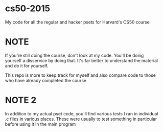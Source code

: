 # cs50-2015
My code for all the regular and hacker psets for Harvard's CS50 course

# NOTE
If you're still doing the course, don't look at my code. You'll be doing
yourself a disservice by doing that. It's far better to understand the
material and do it for yourself.

This repo is more to keep track for myself and also compare code to those
who have already completed the course.

# NOTE 2
In addition to my actual pset code, you'll find various tests I ran in
individual .c files in various places. These were usually to test 
something in particular before using it in the main program
